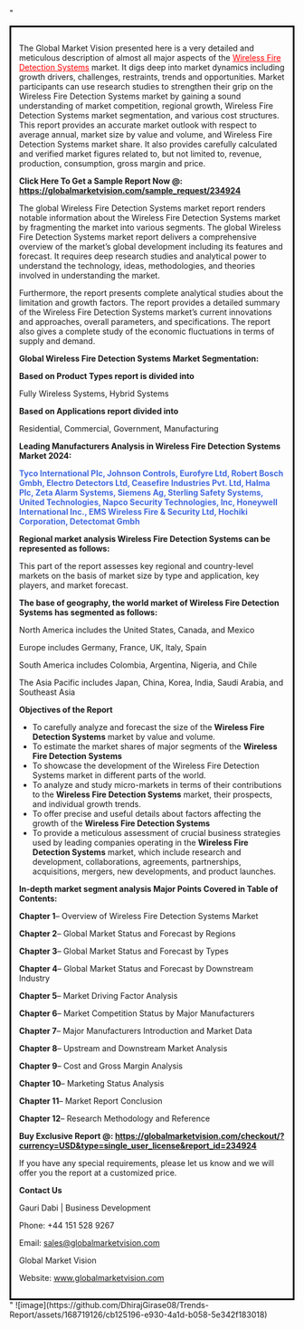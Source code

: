 "<div style='border: 3px solid black; padding: 1em;'>

The Global Market Vision presented here is a very detailed and meticulous description of almost all major aspects of the <a style='color: #ff0000;' href='https://globalmarketvision.com/reports/global-wireless-fire-detection-systems-market/234924'>Wireless Fire Detection Systems</a> market. It digs deep into market dynamics including growth drivers, challenges, restraints, trends and opportunities. Market participants can use research studies to strengthen their grip on the Wireless Fire Detection Systems market by gaining a sound understanding of market competition, regional growth, Wireless Fire Detection Systems market segmentation, and various cost structures. This report provides an accurate market outlook with respect to average annual, market size by value and volume, and Wireless Fire Detection Systems market share. It also provides carefully calculated and verified market figures related to, but not limited to, revenue, production, consumption, gross margin and price.

<strong>Click Here To Get a Sample Report Now @:</strong><strong> <a style='color: #ff0000;' href='https://globalmarketvision.com/sample_request/234924?utm_source=linkedinPulse&utm_medium=Dhiraj&utm_campaign=Dhiraj'><strong>https://globalmarketvision.com/sample_request/234924</strong></a></strong>

The global Wireless Fire Detection Systems market report renders notable information about the Wireless Fire Detection Systems market by fragmenting the market into various segments. The global Wireless Fire Detection Systems market report delivers a comprehensive overview of the market’s global development including its features and forecast. It requires deep research studies and analytical power to understand the technology, ideas, methodologies, and theories involved in understanding the market.

Furthermore, the report presents complete analytical studies about the limitation and growth factors. The report provides a detailed summary of the Wireless Fire Detection Systems market’s current innovations and approaches, overall parameters, and specifications. The report also gives a complete study of the economic fluctuations in terms of supply and demand.

<strong>Global Wireless Fire Detection Systems Market Segmentation:</strong>

<strong>Based on Product Types report is divided into</strong>

Fully Wireless Systems, Hybrid Systems

<strong>Based on Applications report divided into</strong>

Residential, Commercial, Government, Manufacturing

<strong>Leading Manufacturers Analysis in Wireless Fire Detection Systems Market 2024:</strong>

<strong style='color: #4169e1;'>Tyco International Plc, Johnson Controls, Eurofyre Ltd, Robert Bosch Gmbh, Electro Detectors Ltd, Ceasefire Industries Pvt. Ltd, Halma Plc, Zeta Alarm Systems, Siemens Ag, Sterling Safety Systems, United Technologies, Napco Security Technologies, Inc, Honeywell International Inc., EMS Wireless Fire & Security Ltd, Hochiki Corporation, Detectomat Gmbh</strong>

<strong>Regional market analysis Wireless Fire Detection Systems can be represented as follows:</strong>

This part of the report assesses key regional and country-level markets on the basis of market size by type and application, key players, and market forecast.

<strong>The base of geography, the world market of Wireless Fire Detection Systems has segmented as follows:</strong>

North America includes the United States, Canada, and Mexico

Europe includes Germany, France, UK, Italy, Spain

South America includes Colombia, Argentina, Nigeria, and Chile

The Asia Pacific includes Japan, China, Korea, India, Saudi Arabia, and Southeast Asia

<strong>Objectives of the Report</strong>
<ul>
  <li>To carefully analyze and forecast the size of the <strong>Wireless Fire Detection Systems</strong> market by value and volume.</li>
  <li>To estimate the market shares of major segments of the <strong>Wireless Fire Detection Systems</strong></li>
  <li>To showcase the development of the Wireless Fire Detection Systems market in different parts of the world.</li>
  <li>To analyze and study micro-markets in terms of their contributions to the <strong>Wireless Fire Detection Systems</strong> market, their prospects, and individual growth trends.</li>
  <li>To offer precise and useful details about factors affecting the growth of the <strong>Wireless Fire Detection Systems</strong></li>
  <li>To provide a meticulous assessment of crucial business strategies used by leading companies operating in the <strong>Wireless Fire Detection Systems</strong> market, which include research and development, collaborations, agreements, partnerships, acquisitions, mergers, new developments, and product launches.</li>
</ul>
<strong>In-depth market segment analysis Major Points Covered in Table of Contents:</strong>

<strong>Chapter 1</strong>– Overview of Wireless Fire Detection Systems Market

<strong>Chapter 2</strong>– Global Market Status and Forecast by Regions

<strong>Chapter 3</strong>– Global Market Status and Forecast by Types

<strong>Chapter 4</strong>– Global Market Status and Forecast by Downstream Industry

<strong>Chapter 5</strong>– Market Driving Factor Analysis

<strong>Chapter 6</strong>– Market Competition Status by Major Manufacturers

<strong>Chapter 7</strong>– Major Manufacturers Introduction and Market Data

<strong>Chapter 8</strong>– Upstream and Downstream Market Analysis

<strong>Chapter 9</strong>– Cost and Gross Margin Analysis

<strong>Chapter 10</strong>– Marketing Status Analysis

<strong>Chapter 11</strong>– Market Report Conclusion

<strong>Chapter 12</strong>– Research Methodology and Reference

<strong>Buy Exclusive Report @: <strong><a style='color: #ff0000;' href='https://globalmarketvision.com/checkout/?currency=USD&type=single_user_license&report_id=234924?utm_source=linkedinPulse&utm_medium=Dhiraj&utm_campaign=Dhiraj'>https://globalmarketvision.com/checkout/?currency=USD&type=single_user_license&report_id=234924</a></strong>
</strong>

If you have any special requirements, please let us know and we will offer you the report at a customized price.

<strong>Contact Us</strong>

Gauri Dabi | Business Development

Phone: +44 151 528 9267

Email: <a href='mailto:sales@globalmarketvision.com'>sales@globalmarketvision.com</a>

Global Market Vision

Website: <a href='http://www.globalmarketvision.com/'>www.globalmarketvision.com</a>

</div>"
![image](https://github.com/DhirajGirase08/Trends-Report/assets/168719126/cb125196-e930-4a1d-b058-5e342f183018)

